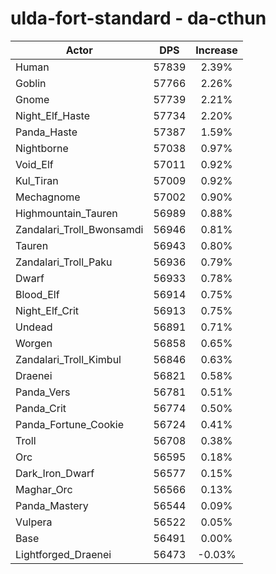 # ulda-fort-standard - da-cthun
| Actor | DPS | Increase |
|---|:---:|:---:|
|Human|57839|2.39%|
|Goblin|57766|2.26%|
|Gnome|57739|2.21%|
|Night_Elf_Haste|57734|2.20%|
|Panda_Haste|57387|1.59%|
|Nightborne|57038|0.97%|
|Void_Elf|57011|0.92%|
|Kul_Tiran|57009|0.92%|
|Mechagnome|57002|0.90%|
|Highmountain_Tauren|56989|0.88%|
|Zandalari_Troll_Bwonsamdi|56946|0.81%|
|Tauren|56943|0.80%|
|Zandalari_Troll_Paku|56936|0.79%|
|Dwarf|56933|0.78%|
|Blood_Elf|56914|0.75%|
|Night_Elf_Crit|56913|0.75%|
|Undead|56891|0.71%|
|Worgen|56858|0.65%|
|Zandalari_Troll_Kimbul|56846|0.63%|
|Draenei|56821|0.58%|
|Panda_Vers|56781|0.51%|
|Panda_Crit|56774|0.50%|
|Panda_Fortune_Cookie|56724|0.41%|
|Troll|56708|0.38%|
|Orc|56595|0.18%|
|Dark_Iron_Dwarf|56577|0.15%|
|Maghar_Orc|56566|0.13%|
|Panda_Mastery|56544|0.09%|
|Vulpera|56522|0.05%|
|Base|56491|0.00%|
|Lightforged_Draenei|56473|-0.03%|
